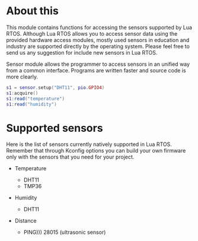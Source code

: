 # About this

This module contains functions for accessing the sensors supported by Lua RTOS. Although Lua RTOS allows you to access sensor data using the provided hardware access modules, mostly used sensors in education and industry are supported directly by the operating system. Please feel free to send us any suggestion for include new sensors in Lua RTOS.

Sensor module allows the programmer to access sensors in an unified way from a common interface. Programs are written faster and source code is more clearly.

```lua
s1 = sensor.setup("DHT11", pio.GPIO4)
s1:acquire()
s1:read("temperature")
s1:read("humidity")
````

# Supported sensors

Here is the list of sensors currently natively supported in Lua RTOS. Remember that through Kconfig options you can build your own firmware only with the sensors that you need for your project.

  * Temperature
    - DHT11
    - TMP36

  * Humidity
    - DHT11

  * Distance
    - PING))) 28015 (ultrasonic sensor)
